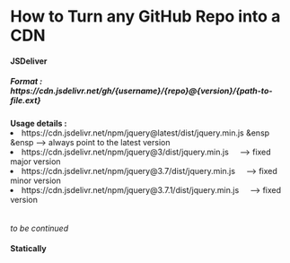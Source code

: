 <h1> How to Turn any GitHub Repo into a CDN </h1>

<h4> JSDeliver </h4>
<h5> Format : &nbsp https://cdn.jsdelivr.net/gh/{username}/{repo}@{version}/{path-to-file.ext} </h5>
<strong> Usage details : </strong>
<br>
<li> https://cdn.jsdelivr.net/npm/jquery@latest/dist/jquery.min.js &ensp &ensp --> always point to the latest version </li>
<li> https://cdn.jsdelivr.net/npm/jquery@3/dist/jquery.min.js &nbsp &nbsp --> fixed major version </li>
<li> https://cdn.jsdelivr.net/npm/jquery@3.7/dist/jquery.min.js &nbsp &nbsp --> fixed minor version </li>
<li> https://cdn.jsdelivr.net/npm/jquery@3.7.1/dist/jquery.min.js &nbsp &nbsp --> fixed version </li>
<br><br>
<em> to be continued </em>
<br>

<h4> Statically </h4>
